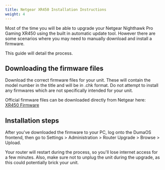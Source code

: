 ```yaml
---
title: Netgear XR450 Installation Instructions
weight: 4
---
```


Most of the time you will be able to upgrade your Netgear Nighthawk Pro Gaming XR450 using the built in automatic update tool. However there are some scenarios where you may need to manually download and install a firmware.

This guide will detail the process.

## Downloading the firmware files

Download the correct firmware files for your unit. These will contain the model number in the title and will be in .chk format. Do not attempt to install any firmwares which are not specifically intended for your unit.

Official firmware files can be downloaded directly from Netgear here:
[XR450 Firmware](https://www.netgear.com/support/product/xr450/#download)

## Installation steps

After you've downloaded the firmware to your PC, log onto the DumaOS frontend, then go to Settings > Administration > Router Upgrade > Browse > Upload.

Your router will restart during the process, so you'll lose internet access for a few minutes. Also, make sure not to unplug the unit during the upgrade, as this could potentially brick your unit.
